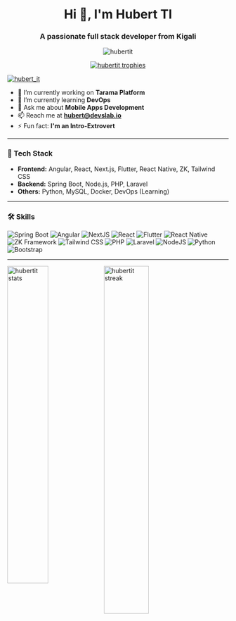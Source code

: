 <h1 align="center">Hi 👋, I'm Hubert TI</h1>
<h3 align="center">A passionate full stack developer from Kigali</h3>

<p align="center">
  <img src="https://komarev.com/ghpvc/?username=hubertit&label=Profile%20views&color=0e75b6&style=flat" alt="hubertit" />
</p>

<p align="center">
  <a href="https://github.com/ryo-ma/github-profile-trophy">
    <img src="https://github-profile-trophy.vercel.app/?username=hubertit&theme=darkhub&no-frame=true" alt="hubertit trophies" />
  </a>
</p>

<p align="left">
  <a href="https://twitter.com/hubert_it" target="blank">
    <img src="https://img.shields.io/twitter/follow/hubert_it?logo=twitter&style=for-the-badge&theme=dark" alt="hubert_it" />
  </a>
</p>

- 🔭 I’m currently working on **Tarama Platform**
- 🌱 I’m currently learning **DevOps**
- 💬 Ask me about **Mobile Apps Development**
- 📫 Reach me at **hubert@devslab.io**
- ⚡ Fun fact: **I'm an Intro-Extrovert**

---

### 🚀 Tech Stack
- **Frontend:** Angular, React, Next.js, Flutter, React Native, ZK, Tailwind CSS
- **Backend:** Spring Boot, Node.js, PHP, Laravel
- **Others:** Python, MySQL, Docker, DevOps (Learning)

---

### 🛠️ Skills

![Spring Boot](https://img.shields.io/badge/SpringBoot-6DB33F?style=for-the-badge&logo=springboot&logoColor=white)
![Angular](https://img.shields.io/badge/Angular-DD0031?style=for-the-badge&logo=angular&logoColor=white)
![NextJS](https://img.shields.io/badge/Next.js-000000?style=for-the-badge&logo=nextdotjs&logoColor=white)
![React](https://img.shields.io/badge/React-61DAFB?style=for-the-badge&logo=react&logoColor=black)
![Flutter](https://img.shields.io/badge/Flutter-02569B?style=for-the-badge&logo=flutter&logoColor=white)
![React Native](https://img.shields.io/badge/React%20Native-61DAFB?style=for-the-badge&logo=react&logoColor=black)
![ZK Framework](https://img.shields.io/badge/ZK-009688?style=for-the-badge&logo=zk&logoColor=white)
![Tailwind CSS](https://img.shields.io/badge/TailwindCSS-06B6D4?style=for-the-badge&logo=tailwindcss&logoColor=white)
![PHP](https://img.shields.io/badge/PHP-777BB4?style=for-the-badge&logo=php&logoColor=white)
![Laravel](https://img.shields.io/badge/Laravel-FF2D20?style=for-the-badge&logo=laravel&logoColor=white)
![NodeJS](https://img.shields.io/badge/Node.js-339933?style=for-the-badge&logo=nodedotjs&logoColor=white)
![Python](https://img.shields.io/badge/Python-3776AB?style=for-the-badge&logo=python&logoColor=white)
![Bootstrap](https://img.shields.io/badge/Bootstrap-7952B3?style=for-the-badge&logo=bootstrap&logoColor=white)

---

<p>&nbsp;
  <img align="left" width="43%" src="https://github-readme-stats.vercel.app/api?username=hubertit&theme=dark&show_icons=true&locale=en" alt="hubertit stats" />
  <img align="left" width="45%" src="https://github-readme-streak-stats.herokuapp.com/?user=hubertit&theme=dark" alt="hubertit streak" />
</p>

